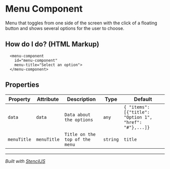 # Menu Component
Menu that toggles from one side of the screen with the click of a floating button and shows several options for the user to choose.

## How do I do? (HTML Markup)

```
  <menu-component 
    id="menu-component"
    menu-title="Select an option">
  </menu-component>
 ```

## Properties

| Property | Attribute | Description | Type     | Default     |
| -------- | --------- | ----------- | -------- | ----------- |
| `data`  | `data`   |   `Data about the options`  | `any` | `{ "items": [{"title": "Option 1", "href": "#"},...]}`|
| `menuTitle`  | `menuTitle`   |   `Title on the top of the menu`  | `string` | `title`|

----------------------------------------------

*Built with [StencilJS](https://stenciljs.com/)*
